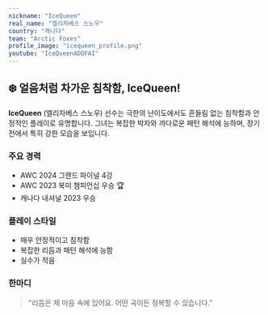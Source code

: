 ```yaml
---
nickname: "IceQueen"
real_name: "엘리자베스 스노우"
country: "캐나다"
team: "Arctic Foxes"
profile_image: "icequeen_profile.png"
youtube: "IceQueenADOFAI"
---
```


## ❄️ 얼음처럼 차가운 침착함, IceQueen!

**IceQueen** (엘리자베스 스노우) 선수는 극한의 난이도에서도 흔들림 없는 침착함과 안정적인 플레이로 유명합니다.
그녀는 복잡한 박자와 까다로운 패턴 해석에 능하며, 장기전에서 특히 강한 모습을 보입니다.

### 주요 경력

*   AWC 2024 그랜드 파이널 4강
*   AWC 2023 북미 챔피언십 우승 🏆
*   캐나다 내셔널 2023 우승

### 플레이 스타일

*   매우 안정적이고 침착함
*   복잡한 리듬과 패턴 해석에 능함
*   실수가 적음

### 한마디

> "리듬은 제 마음 속에 있어요. 어떤 곡이든 정복할 수 있습니다."